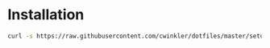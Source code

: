 # Installation

```bash
curl -s https://raw.githubusercontent.com/cwinkler/dotfiles/master/setup.sh | /bin/bash
```
